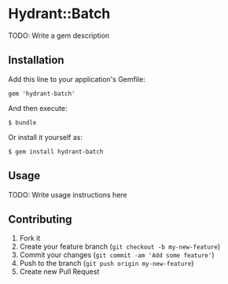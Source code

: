 # Hydrant::Batch

TODO: Write a gem description

## Installation

Add this line to your application's Gemfile:

    gem 'hydrant-batch'

And then execute:

    $ bundle

Or install it yourself as:

    $ gem install hydrant-batch

## Usage

TODO: Write usage instructions here

## Contributing

1. Fork it
2. Create your feature branch (`git checkout -b my-new-feature`)
3. Commit your changes (`git commit -am 'Add some feature'`)
4. Push to the branch (`git push origin my-new-feature`)
5. Create new Pull Request
